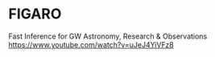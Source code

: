 # FIGARO
Fast Inference for GW Astronomy, Research & Observations 
https://www.youtube.com/watch?v=uJeJ4YiVFz8
